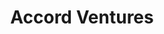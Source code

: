 ---
layout: firm_page
title: "Accord Ventures"
id: "accordventures.co.jp"
permalink: "/accordventuresaccordventures.co.jp/"
website: "https://accordventures.co.jp/en/"
offices: "Tokyo (Japan)"
investment_stages: "Series A, Series B"
portfolio_companies: ""
portfolio_link: "https://accordventures.co.jp/en/portfolio"
investment_markets: "IT-enabled platform businesses, IoT, AI, Fintech"
founded_year: "2015"
description: "Accord Ventures is a venture capital fund that believes in the potential of Asia and the power of diversity. They focus mainly on IT-enabled platform businesses and support value-added technology companies in various sectors. The partners leverage their experience in early-stage startups and listed companies to support entrepreneurs."
linkedin: "https://www.linkedin.com/company/accord-ventures"
twitter: ""
instagram: ""
team_page: "https://accordventures.co.jp/en/team"
investor_type: "Venture Capital"
crunchbase: ""
pitchbook: "https://pitchbook.com/profiles/investor/163360-81"

# SEO Optimization
meta_title: "Accord Ventures - VC Firm - projectstartups.com"
meta_description: "Accord Ventures, Accord Ventures is a venture capital fund that believes in the potential of Asia and the power of diversity. They focus mainly on IT-enabled platform ..."
meta_keywords: "Accord Ventures, IT-enabled platform businesses, IoT, AI, Fintech, VC firm, venture capital, startup investor, projectstartups.com"
canonical_url: "https://vc.projectstartups.com/accordventuresaccordventures.co.jp/"
---